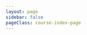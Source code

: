```yaml
---
layout: page
sidebar: false
pageClass: course-index-page
---
```

<a-spin :spinning="spinning" size="large" :delay="delayTime">
  <div class="flex p-6 justify-center items-center">
    <ListView :categories="categories" />
  </div>
</a-spin>

<script setup lang="ts">
import { h, onMounted, ref } from 'vue';
import { LoadingOutlined } from '@ant-design/icons-vue';
import { delay } from "lodash-es";
import ListView from '@/components/ListView.vue';

const indicator = h(LoadingOutlined, {
  style: {
    fontSize: '48px',
  },
  spin: true,
});

const spinning = ref<boolean>(true);
const delayTime = 200;

const categories: Array<{
    title: string;
    link: string;
    decription?: string;
    icon: string;
    poster?: string
    posterAlt?: string
  }> = [{
    title: '算法',
    link: '/course/algorithm/index',
    icon: '算法'
  },{
    title: 'TypeScript',
    link: '/course/typescript/preset_type',
    icon: '算法'
  }];

onMounted(() => {
  delay(() => {
    spinning.value = false;
  }, 1500)
})

</script>
